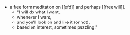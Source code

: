 - a free form meditation on [[efd]] and perhaps [[free will]].
	- "I will do what I want,
	- whenever I want,
	- and you'll look on and like it (or not),
	- based on interest, sometimes puzzling."